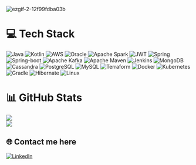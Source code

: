 ![ezgif-2-12f99fdba03b](https://user-images.githubusercontent.com/41172349/129429785-ac1369b5-aa91-40cc-854f-084df42f8828.gif)

# 💻 Tech Stack
![Java](https://img.shields.io/badge/java-%23ED8B00.svg?style=for-the-badge&logo=openjdk&logoColor=white)
![Kotlin](https://img.shields.io/badge/Kotlin-0095D5?&style=for-the-badge&logo=kotlin&logoColor=white) 
![AWS](https://img.shields.io/badge/Amazon_AWS-FF9900?style=for-the-badge&logo=amazonaws&logoColor=white) 
![Oracle](https://img.shields.io/badge/Oracle-F80000?style=for-the-badge&logo=oracle&logoColor=white) 
![Apache Spark](https://img.shields.io/badge/Apache_Spark-FFFFFF?style=for-the-badge&logo=apachespark&logoColor=#E35A16)
![JWT](https://img.shields.io/badge/JWT-black?style=for-the-badge&logo=JSON%20web%20tokens) 
![Spring](https://img.shields.io/badge/spring-%236DB33F.svg?style=for-the-badge&logo=spring&logoColor=white)
![Spring-boot](https://img.shields.io/badge/Spring_Boot-F2F4F9?style=for-the-badge&logo=spring-boot)
![Apache Kafka](https://img.shields.io/badge/Apache%20Kafka-000?style=for-the-badge&logo=apachekafka)
![Apache Maven](https://img.shields.io/badge/Apache%20Maven-C71A36?style=for-the-badge&logo=Apache%20Maven&logoColor=white) 
![Jenkins](https://img.shields.io/badge/jenkins-%232C5263.svg?style=for-the-badge&logo=jenkins&logoColor=white) 
![MongoDB](https://img.shields.io/badge/MongoDB-%234ea94b.svg?style=for-the-badge&logo=mongodb&logoColor=white) 
![Cassandra](https://img.shields.io/badge/Cassandra-1287B1?style=for-the-badge&logo=apache%20cassandra&logoColor=white)
![PostgreSQL](https://img.shields.io/badge/PostgreSQL-316192?style=for-the-badge&logo=postgresql&logoColor=white)
![MySQL](https://img.shields.io/badge/mysql-%2300f.svg?style=for-the-badge&logo=mysql&logoColor=white) 
![Terraform](https://img.shields.io/badge/terraform-%235835CC.svg?style=for-the-badge&logo=terraform&logoColor=white) 
![Docker](https://img.shields.io/badge/docker-%230db7ed.svg?style=for-the-badge&logo=docker&logoColor=white) 
![Kubernetes](https://img.shields.io/badge/kubernetes-326ce5.svg?&style=for-the-badge&logo=kubernetes&logoColor=white)
![Gradle](https://img.shields.io/badge/Gradle-02303A.svg?style=for-the-badge&logo=Gradle&logoColor=white)
![Hibernate](https://img.shields.io/badge/Hibernate-59666C?style=for-the-badge&logo=Hibernate&logoColor=white)
![Linux](https://img.shields.io/badge/Linux-FCC624?style=for-the-badge&logo=linux&logoColor=black)

# 📊 GitHub Stats
![](https://github-readme-streak-stats.herokuapp.com/?user=PedroHamamoto&theme=vue-dark&hide_border=false)<br/>
![](https://github-readme-stats.vercel.app/api/top-langs/?username=PedroHamamoto&theme=vue-dark&hide_border=false&include_all_commits=true&count_private=true&layout=compact)

## 🌐 Contact me here
[![LinkedIn](https://img.shields.io/badge/LinkedIn-%230077B5.svg?logo=linkedin&logoColor=white)](https://linkedin.com/in/pedro-hamamoto) 

